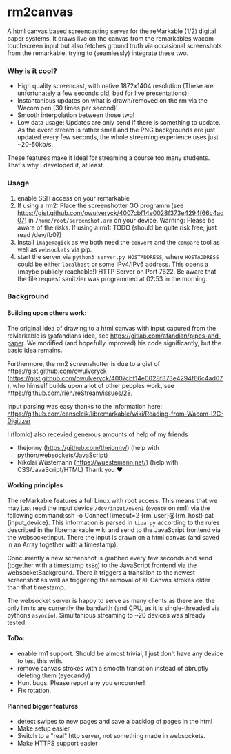 # rm2canvas
A html canvas based screencasting server for the reMarkable (1/2) digital paper systems.
It draws live on the canvas from the remarkables wacom touchscreen input but also fetches ground truth via occasional screenshots from the remarkable, trying to (seamlessly) integrate these two.


### Why is it cool?
- High quality screencast, with native 1872x1404 resolution (These are unfortunately a few seconds old, bad for live presentations)!
- Instantanious updates on what is drawn/removed on the rm via the Wacom pen (30 times per second)!
- Smooth interpolation between those two!
- Low data usage: Updates are only send if there is something to update. As the event stream is rather small and the PNG backgrounds are just updated every few seconds, the whole streaming experience uses just ~20-50kb/s.

These features make it ideal for streaming a course too many students. That's why I developed it, at least.

### Usage
1) enable SSH access on your remarkable
2) If using a rm2: Place the screenshotter GO programm (see https://gist.github.com/owulveryck/4007cbf14e0028f373e4294f66c4ad07) in `/home/root/screenshot.arm` on your device. Warning: Please be aware of the risks.
If using a rm1: TODO (should be quite risk free, just read /dev/fb0?)
3) Install `imagemagick` as we both need the `convert` and the `compare` tool as well as `websockets` via pip.
4) start the server via `python3 server.py HOSTADDRESS`, where `HOSTADDRESS` could be either `localhost` or some IPv4/IPv6 address. This opens a (maybe publicly reachable!) HTTP Server on Port 7622. Be aware that the file request sanitzier was programmed at 02:53 in the morning.



### Background

#### Building upon others work:
The original idea of drawing to a html canvas with input capured from the reMarkable is @afandians idea, see https://gitlab.com/afandian/pipes-and-paper.
We modified (and hopefully improved) his code significantly, but the basic idea remains.

Furthermore, the rm2 screenshotter is due to a gist of https://gist.github.com/owulveryck (https://gist.github.com/owulveryck/4007cbf14e0028f373e4294f66c4ad07),
who himself builds upon a lot of other peoples work, see https://github.com/rien/reStream/issues/28.

Input parsing was easy thanks to the information here: https://github.com/canselcik/libremarkable/wiki/Reading-from-Wacom-I2C-Digitizer

I (flomlo) also recevied generous amounts of help of my friends
- thejonny (https://github.com/thejonny/)  (help with python/websockets/JavaScript)
- Nikolai Wüstemann (https://wuestemann.net/) (help with CSS/JavaScript/HTML)
Thank you ♥


#### Working principles
The reMarkable features a full Linux with root access. This means that we may just read the input device `/dev/input/even1` (`event0` on rm1) via 
the following command:ssh -o ConnectTimeout=2 {rm_user}@{rm_host} cat {input_device}. This information is parsed in `tipa.py` according to the rules described in the libremarkable wiki and send to the JavaScript frontend via the websocketInput. 
There the input is drawn on a html canvas (and saved in an Array together with a timestamp).

Concurrently a new screenshot is grabbed every few seconds and send (together with a timestamp `tsBg`) to the JavaScript frontend via the websocketBackground. There it triggers a transition to the newest screenshot as well as triggering the removal of all Canvas strokes older than that timestamp.


The websocket server is happy to serve as many clients as there are, the only limits are currently the bandwith (and CPU, as it is single-threaded via pythons `asyncio`).
Simultanious streaming to ~20 devices was already tested.






#### ToDo:
- enable rm1 support. Should be almost trivial, I just don't have any device to test this with.
- remove canvas strokes with a smooth transition instead of abruptly deleting them (eyecandy)
- Hunt bugs. Please report any you encounter!
- Fix rotation.

#### Planned bigger features
- detect swipes to new pages and save a backlog of pages in the html
- Make setup easier
- Switch to a "real" http server, not something made in websockets. 
- Make HTTPS support easier
